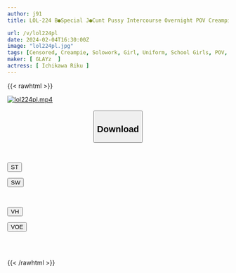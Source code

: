 ```yaml
---
author: j91
title: LOL-224 B●Special J●Cunt Pussy Intercourse Overnight POV Creampie SEX With Old Man's Dick Riku Riku Ichikawa

url: /v/lol224pl
date: 2024-02-04T16:30:00Z
image: "lol224pl.jpg"
tags: [Censored, Creampie, Solowork, Girl, Uniform, School Girls, POV, Beautiful Girl, Breasts, Bunny Girl	]
maker: [ GLAYz  ]
actress: [ Ichikawa Riku ]
---
```



{{< rawhtml >}}

<div class="video" data-videoid="17qJdvz0DeTew2e">
    <a href="javascript:;">
        <img src="/v/lol224pl/lol224pl.jpg" width="WIDTH" height="HEIGHT" alt="lol224pl.mp4" loading="lazy">
    </a>
</div>

<script type="text/javascript" src="https://j91.asia/asset/on-demand-st.js"></script>

<br>
  <link rel="stylesheet" href="https://j91.asia/asset/bs5.css">
  
  <center>
  <button class="btn btn-primary" type="button" data-bs-toggle="collapse" data-bs-target=".multi-collapse" aria-expanded="false" aria-controls="multiCollapseExample1 multiCollapseExample2"><h2>Download</h2></button></center>
</p>
<div class="row">
  <div class="col">
    <div class="collapse multi-collapse" id="multiCollapseExample1">
      <div class="card card-body">
	      	      <br>
<div class="buttons">  
<p><a href="https://streamtape.to/v/17qJdvz0DeTew2e" target="_blank"><button class="btn-hover color-3"><i class="fa fa-download"></i> ST</button></a></p>
<p><a href="https://cdnwish.com/nn0umqn84ncn" target="_blank"><button class="btn-hover color-2"><i class="fa fa-download"></i> SW</button></a></p></div>
    </div>
  </div>
</div>
  <div class="col">
    <div class="collapse multi-collapse" id="multiCollapseExample2">
      <div class="card card-body">
	      <br>
<div class="buttons">
<p><a href="https://vidhidepro.com/f/oaosqqnqhn5d" target="_blank"><button class="btn-hover color-9"><i class="fa fa-download"></i> VH</button></a></p>
<p><a href="https://voe.sx/zsbxrztlj03h"><button class="btn-hover color-8"><i class="fa fa-download"></i> VOE</button></a></p></div>
<br><br>
      </div>
    </div>
  </div>
</div>

{{< /rawhtml >}}